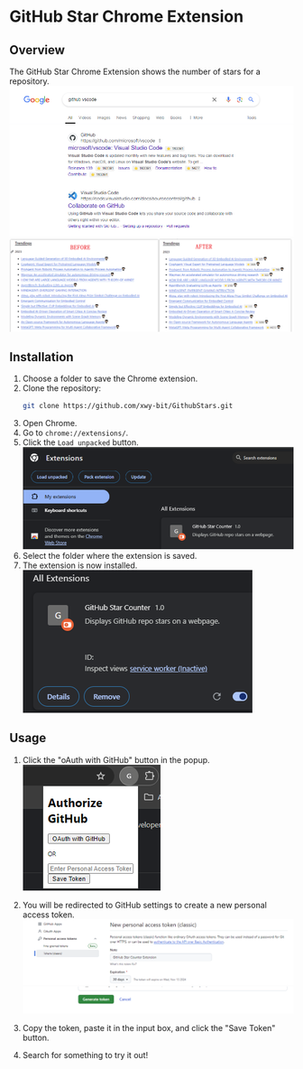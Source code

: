 # GitHub Star Chrome Extension

## Overview
The GitHub Star Chrome Extension shows the number of stars for a repository.
![search](assets/5.png)
![ingithub](assets/6.png)

## Installation
1. Choose a folder to save the Chrome extension.
2. Clone the repository:
    ```bash
    git clone https://github.com/xwy-bit/GithubStars.git
    ```
3. Open Chrome.
4. Go to `chrome://extensions/`.
5. Click the `Load unpacked` button.
    ![load unpacked](assets/0.png)
6. Select the folder where the extension is saved.
7. The extension is now installed.
    ![extension](assets/1.png)

## Usage

1. Click the "oAuth with GitHub" button in the popup.
    ![icon](assets/2.png)
2. You will be redirected to GitHub settings to create a new personal access token.
    ![token](assets/3.png)
    ![generate](assets/4.png)
3. Copy the token, paste it in the input box, and click the "Save Token" button.

4. Search for something to try it out!